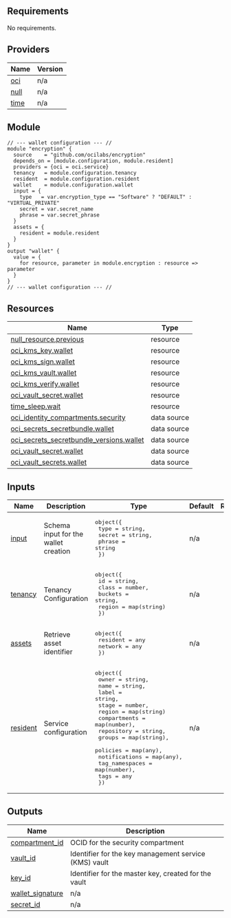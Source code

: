 ## Requirements

No requirements.

## Providers

| Name | Version |
|------|---------|
| <a name="provider_oci"></a> [oci](#provider\_oci) | n/a |
| <a name="provider_null"></a> [null](#provider\_null) | n/a |
| <a name="provider_time"></a> [time](#provider\_time) | n/a |

## Module
```
// --- wallet configuration --- //
module "encryption" {
  source    = "github.com/ocilabs/encryption"
  depends_on = [module.configuration, module.resident]
  providers = {oci = oci.service}
  tenancy   = module.configuration.tenancy
  resident  = module.configuration.resident
  wallet    = module.configuration.wallet
  input = {
    type   = var.encryption_type == "Software" ? "DEFAULT" : "VIRTUAL_PRIVATE"
    secret = var.secret_name
    phrase = var.secret_phrase
  }
  assets = {
    resident = module.resident
  }
}
output "wallet" {
  value = {
    for resource, parameter in module.encryption : resource => parameter
  }
}
// --- wallet configuration --- //
```
## Resources

| Name | Type |
|------|------|
| [null_resource.previous](https://registry.terraform.io/providers/hashicorp/null/latest/docs/resources/resource) | resource |
| [oci_kms_key.wallet](https://registry.terraform.io/providers/oracle/oci/latest/docs/resources/kms_key) | resource |
| [oci_kms_sign.wallet](https://registry.terraform.io/providers/oracle/oci/latest/docs/resources/kms_sign) | resource |
| [oci_kms_vault.wallet](https://registry.terraform.io/providers/oracle/oci/latest/docs/resources/kms_vault) | resource |
| [oci_kms_verify.wallet](https://registry.terraform.io/providers/oracle/oci/latest/docs/resources/kms_verify) | resource |
| [oci_vault_secret.wallet](https://registry.terraform.io/providers/oracle/oci/latest/docs/resources/vault_secret) | resource |
| [time_sleep.wait](https://registry.terraform.io/providers/hashicorp/time/latest/docs/resources/sleep) | resource |
| [oci_identity_compartments.security](https://registry.terraform.io/providers/oracle/oci/latest/docs/data-sources/identity_compartments) | data source |
| [oci_secrets_secretbundle.wallet](https://registry.terraform.io/providers/oracle/oci/latest/docs/data-sources/secrets_secretbundle) | data source |
| [oci_secrets_secretbundle_versions.wallet](https://registry.terraform.io/providers/oracle/oci/latest/docs/data-sources/secrets_secretbundle_versions) | data source |
| [oci_vault_secret.wallet](https://registry.terraform.io/providers/oracle/oci/latest/docs/data-sources/vault_secret) | data source |
| [oci_vault_secrets.wallet](https://registry.terraform.io/providers/oracle/oci/latest/docs/data-sources/vault_secrets) | data source |

## Inputs

| Name | Description | Type | Default | Required |
|------|-------------|------|---------|:--------:|
| <a name="input_input"></a> [input](#input\_input) | Schema input for the wallet creation | <pre>object({<br>      type   = string,<br>      secret = string,<br>      phrase = string<br>    })</pre> | n/a | yes |
| <a name="input_tenancy"></a> [tenancy](#input\_tenancy) | Tenancy Configuration | <pre>object({<br>    id      = string,<br>    class   = number,<br>    buckets = string,<br>    region  = map(string)<br>  })</pre> | n/a | yes |
| <a name="input_assets"></a> [assets](#input\_assets) | Retrieve asset identifier | <pre>object({<br>    resident = any<br>    network  = any<br>  })</pre> | n/a | yes |
| <a name="input_resident"></a> [resident](#input\_resident) | Service configuration | <pre>object({<br>    owner          = string,<br>    name           = string,<br>    label          = string,<br>    stage          = number,<br>    region         = map(string)<br>    compartments   = map(number),<br>    repository     = string,<br>    groups         = map(string),<br>    policies       = map(any),<br>    notifications  = map(any),<br>    tag_namespaces = map(number),<br>    tags           = any<br>  })</pre> | n/a | yes |

## Outputs

| Name | Description |
|------|-------------|
| <a name="output_compartment_id"></a> [compartment\_id](#output\_compartment\_id) | OCID for the security compartment |
| <a name="output_vault_id"></a> [vault\_id](#output\_vault\_id) | Identifier for the key management service (KMS) vault |
| <a name="output_key_id"></a> [key\_id](#output\_key\_id) | Identifier for the master key, created for the vault |
| <a name="output_wallet_signature"></a> [wallet\_signature](#output\_wallet\_signature) | n/a |
| <a name="output_secret_id"></a> [secret\_id](#output\_secret\_id) | n/a |
